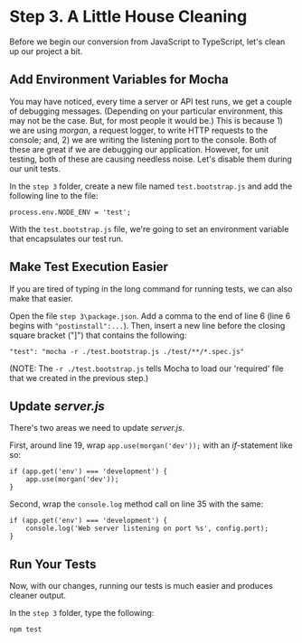 # Step 3. A Little House Cleaning
Before we begin our conversion from JavaScript to TypeScript, let's clean up our project a bit.

## Add Environment Variables for Mocha
You may have noticed, every time a server or API test runs, we get a couple of debugging messages. (Depending on your particular environment, this may not be the case. But, for most people it would be.)  This is because 1) we are using _morgan_, a request logger, to write HTTP requests to the console; and, 2) we are writing the listening port to the console.  Both of these are great if we are debugging our application.  However, for unit testing, both of these are causing needless noise. Let's disable them during our unit tests.

In the `step 3` folder, create a new file named `test.bootstrap.js` and add the following line to the file:
```
process.env.NODE_ENV = 'test';
```

With the `test.bootstrap.js` file, we're going to set an environment variable that encapsulates our test run.

## Make Test Execution Easier
If you are tired of typing in the long command for running tests, we can also make that easier.

Open the file `step 3\package.json`.  Add a comma to the end of line 6 (line 6 begins with `"postinstall":...`). Then, insert a new line before the closing square bracket ("]") that contains the following:
```
"test": "mocha -r ./test.bootstrap.js ./test/**/*.spec.js"
```

(NOTE: The `-r ./test.bootstrap.js` tells Mocha to load our 'required' file that we created in the previous step.)

## Update _server.js_
There's two areas we need to update _server.js_.

First, around line 19, wrap `app.use(morgan('dev'));` with an _if_-statement like so:
```
if (app.get('env') === 'development') {
    app.use(morgan('dev'));
}
```

Second, wrap the `console.log` method call on line 35 with the same:
```
if (app.get('env') === 'development') {
    console.log('Web server listening on port %s', config.port);
}
```

## Run Your Tests
Now, with our changes, running our tests is much easier and produces cleaner output.

In the `step 3` folder, type the following:
```
npm test
```
